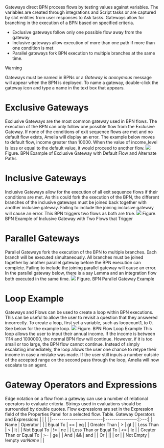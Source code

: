 Gateways direct BPN process flows by testing values against variables. The variables are created through integrations and Script tasks or are captured by slot entities from user responses to Ask tasks.
Gateways allow for branching in the execution of a BPN based on specified criteria.
-   Exclusive gateways follow only one possible flow away from the gateway
-   Inclusive gateways allow execution of more than one path if more than one condition is met
-   Parallel gateways fork BPN execution to multiple branches at the same time.
> [!warning]  
>
> Gateways must be named in BPNs or a *Gateway is anonymous* message will appear when the BPN is deployed. To name a gateway, double-click the gateway icon and type a name in the text box that appears.

# Exclusive Gateways
Exclusive Gateways are the most common gateway used in BPN flows. The execution of the BPN can only follow one possible flow from the Exclusive Gateway. If none of the conditions of exit sequence flows are met and no default flow exists, Amelia will display an error.
The example below moves to default flow, income greater than 10000. When the value of income_level is less or equal to the default value, it would proceed to another flow.
![](attachments/11939550/11939555.png)
Figure. BPN Example of Exclusive Gateway with Default Flow and Alternate Paths
# Inclusive Gateways
Inclusive Gateways allow for the execution of all exit sequence flows if their conditions are met. As this could fork the execution of the BPN, the different branches of the inclusive gateways must be joined back together with another inclusive gateway. Failing to include the joining inclusive gateway will cause an error. This BPN triggers two flows as both are true.
![](attachments/11939550/11939554.png)
Figure. BPN Example of Inclusive Gateway with Two Flows that Trigger
# Parallel Gateways
Parallel Gateways fork the execution of the BPN to multiple branches. Each branch will be executed simultaneously. All branches must be joined together by another parallel gateway before the BPN execution can complete. Failing to include the joining parallel gateway will cause an error.
In the parallel gateway below, there is a say Lemma and an integration flow both executed in the same time.
![](attachments/11939550/11939551.png)
Figure. BPN Parallel Gateway Example
# Loop Example
Gateways and Flows can be used to create a loop within BPN executions. This can be useful to allow the user to revisit a question that they answered incorrectly. To create a loop, first set a variable, such as loopcount1, to 0. See below for the example loop.
![](attachments/11939550/11939553.png)
Figure. BPN Flow Loop Example
This loop allows the user to input their annual income. If the income is between 1114 and 1000000, the normal BPN flow will continue. However, if it is too small or too large, the BPN flow cannot continue. Instead of simply escalating immediately, the loop allows the user one chance to retype their income in case a mistake was made. If the user still inputs a number outside of the accepted range on the second pass through the loop, Amelia will now escalate to an agent.
# Gateway Operators and Expressions
Edge notation on a flow from a gateway can use a number of relational operators to evaluate criteria. Strings used in evaluations should be surrounded by double quotes. Flow expressions are set in the Expression field of the Properties Panel for a selected flow.
Table. Gateway Operators and Expressions
|                          |                  |     |
|--------------------------|:----------------:|:---:|
| Name                     |     Operator     |     |
| Equal To                 |        ==        | eq  |
| Greater Than             |        \>        | gt  |
| Less Than                |        \<        | lt  |
| Not Equal To             |        !=        | ne  |
| Less Than or Equal To    |       \<=        | le  |
| Greater Than or Equal To |       \>=        | ge  |
| And                      |        &&        | and |
| Or                       |       \|\|       | or  |
| Not Empty                | !empty *varName* |     |
